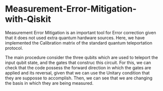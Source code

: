 # Measurement-Error-Mitigation-with-Qiskit
Measurement Error Mitigation is an important tool for Error correction given that it does not used extra quantum hardware sources. Here, we have implemented the Calibration matrix of the standard quantum teleportation protocol.

The main procedure consider the three qubits which are used to teleport the input qubit state, and the gates that construc this circuit. For this, we can check that the code possess the forward direction in which the gates are applied and its reversal, given that we can use the Unitary condition that they are supposse to accomplish. Then, we can see that we are changing the basis in which they are being measured. 
